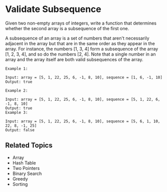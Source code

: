 # Validate Subsequence

Given two non-empty arrays of integers, write a function that determines whether the second array is a subsequence of
the first one.

A subsequence of an array is a set of numbers that aren't necessarily adjacent in the array but that are in the same
order as they appear in the array. For instance, the numbers [1, 3, 4] form a subsequence of the array
[1, 2, 3, 4], and so do the numbers [2, 4]. Note that a single number in an array and the array itself are both valid
subsequences of the array.

``` plain
Example 1:

Input: array = [5, 1, 22, 25, 6, -1, 8, 10], sequence = [1, 6, -1, 10]
Output: true

Example 2:

Input: array = [5, 1, 22, 25, 6, -1, 8, 10], sequence = [5, 1, 22, 6, -1, 8, 10]
Output: true
Example 3:

Input: array = [5, 1, 22, 25, 6, -1, 8, 10], sequence = [5, 6, 1, 10, 22, 8, -1, 25]
Output: false
```

## Related Topics

- Array
- Hash Table
- Two Pointers
- Binary Search
- Greedy
- Sorting

